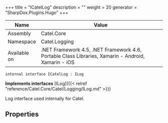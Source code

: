 

+++
title = "ICatelLog" 
description = ""
weight = 20
generator = "SharpDox.Plugins.Hugo"
+++

Name|Value
---|---
Assembly|Catel.Core
Namespace|Catel.Logging
Available on|.NET Framework 4.5, .NET Framework 4.6, Portable Class Libraries, Xamarin - Android, Xamarin - iOS

```
internal interface ICatelLog : ILog
```

**Implements interfaces**
[ILog]({{&lt; relref "reference/Catel.Core/Catel/Logging/ILog.md" &gt;}})

Log interface used internally for Catel.

## Properties


